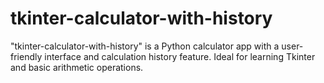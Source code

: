 # tkinter-calculator-with-history
"tkinter-calculator-with-history" is a Python calculator app with a user-friendly interface and calculation history feature. Ideal for learning Tkinter and basic arithmetic operations.
